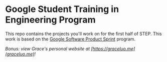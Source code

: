 # Google Student Training in Engineering Program

This repo contains the projects you'll work on for the first half of STEP.
This work is based on the [Google Software Product Sprint](https://g.co/softwareproductsprint) program.

_Bonus: view Grace's personal website at [https://graceluo.me](graceluo.me)!_
